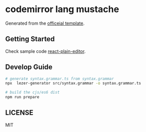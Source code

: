 # codemirror lang mustache
Generated from the [officeial template](https://github.com/codemirror/lang-example).

## Getting Started
Check sample code [react-plain-editor](https://github.com/wangpin34/codemirror-lang-mustache/tree/main/packages/react-plain-editor).

##  Develop Guide

```bash
# generate syntax.grammar.ts from syntax.grammar
npx  lezer-generator src/syntax.grammar -o syntax.grammar.ts

# build the cjs/es6 dist
npm run prepare
```

## LICENSE
MIT


